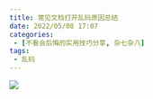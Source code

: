 ```yaml
---
title: 常见文档打开乱码原因总结
date: 2022/05/08 17:07
categories:
 - [不看会后悔的实用技巧分享, 杂七杂八]
tags: 
 - 乱码
---
```


![](http://image.aayu.today/2022/05/08/196501abc3a9f.jpg)
